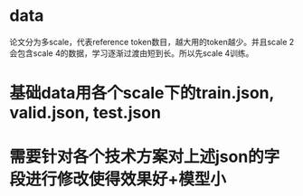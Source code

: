 # data
论文分为多scale，代表reference token数目，越大用的token越少。并且scale 2会包含scale 4的数据，学习逐渐过渡由短到长。所以先scale 4训练。
# 基础data用各个scale下的train.json, valid.json, test.json
# 需要针对各个技术方案对上述json的字段进行修改使得效果好+模型小